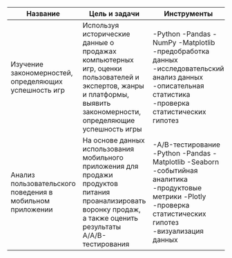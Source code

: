 |Название|Цель и задачи|Инструменты|
|-|--------|---|
|Изучение закономерностей, определяющих успешность игр| Используя исторические данные о продажах компьютерных игр, оценки пользователей и экспертов, жанры и платформы, выявить закономерности, определяющие успешность игры|-Python -Pandas -NumPy -Matplotlib -предобработка данных -исследовательский анализ данных -описательная статистика -проверка статистических гипотез|
|Анализ пользовательского поведения в мобильном приложении|На основе данных использования мобильного приложения для продажи продуктов питания проанализировать воронку продаж, а также оценить результаты A/A/B-тестирования|-A/B-тестирование -Python -Pandas -Matplotlib -Seaborn -событийная аналитика -продуктовые метрики -Plotly -проверка статистических гипотез -визуализация данных|

